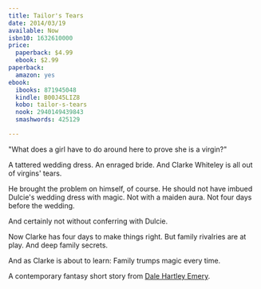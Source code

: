 ```yaml
---
title: Tailor's Tears
date: 2014/03/19
available: Now
isbn10: 1632610000
price:
  paperback: $4.99
  ebook: $2.99
paperback:
  amazon: yes
ebook:
  ibooks: 871945048
  kindle: B00J45LIZ8
  kobo: tailor-s-tears
  nook: 2940149439843
  smashwords: 425129

---
```



"What does a girl have to do around here to prove she is a virgin?"

A tattered wedding dress.
An enraged bride.
And Clarke Whiteley is all out of virgins' tears.

He brought the problem on himself,
of course.
He should not have imbued Dulcie's wedding dress with magic.
Not with a maiden aura.
Not four days before the wedding.

And certainly not without conferring with Dulcie.

Now Clarke has four days to make things right.
But family rivalries are at play.
And deep family secrets.

And as Clarke is about to learn:
Family trumps magic every time.

A contemporary fantasy short story
from
[Dale Hartley Emery](http://dalehartleyemery.com/).
